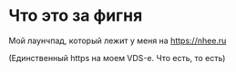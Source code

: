 Что это за фигня
================

Мой лаунчпад, который лежит у меня на https://nhee.ru

(Единственный https на моем VDS-е. Что есть, то есть)

